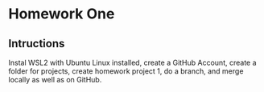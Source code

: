 # Homework One
## Intructions
Instal WSL2 with Ubuntu Linux installed, create a GitHub Account, create a folder for projects, create homework project 1, do a branch, and merge locally as well as on GitHub.
